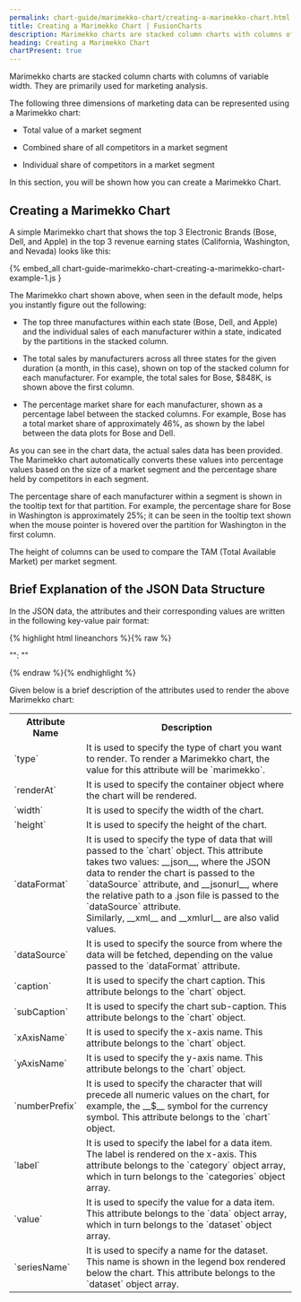 ```yaml
---
permalink: chart-guide/marimekko-chart/creating-a-marimekko-chart.html
title: Creating a Marimekko Chart | FusionCharts
description: Marimekko charts are stacked column charts with columns of variable width. They are primarily used for marketing analysis.
heading: Creating a Marimekko Chart
chartPresent: true
---
```


Marimekko charts are stacked column charts with columns of variable width. They are primarily used for marketing analysis.

The following three dimensions of marketing data can be represented using a Marimekko chart:

* Total value of a market segment

* Combined share of all competitors in a market segment

* Individual share of competitors in a market segment

In this section, you will be shown how you can create a Marimekko Chart.

## Creating a Marimekko Chart

A simple Marimekko chart that shows the top 3 Electronic Brands (Bose, Dell, and Apple) in the top 3 revenue earning states (California, Washington, and Nevada) looks like this:

{% embed_all chart-guide-marimekko-chart-creating-a-marimekko-chart-example-1.js }

The Marimekko chart shown above, when seen in the default mode, helps you instantly figure out the following:

* The top three manufactures within each state (Bose, Dell, and Apple) and the individual sales of each manufacturer within a state, indicated by the partitions in the stacked column.

* The total sales by manufacturers across all three states for the given duration (a month, in this case), shown on top of the stacked column for each manufacturer. For example, the total sales for Bose, $848K, is shown above the first column.

* The percentage market share for each manufacturer, shown as a percentage label between the stacked columns. For example, Bose has a total market share of approximately 46%, as shown by the label between the data plots for Bose and Dell.

As you can see in the chart data, the actual sales data has been provided. The Marimekko chart automatically converts these values into percentage values based on the size of a market segment and the percentage share held by competitors in each segment.

The percentage share of each manufacturer within a segment is shown in the tooltip text for that partition. For example, the percentage share for Bose in Washington is approximately 25%; it can be seen in the tooltip text shown when the mouse pointer is hovered over the partition for Washington in the first column.

The height of columns can be used to compare the TAM (Total Available Market) per market segment.

## Brief Explanation of the JSON Data Structure

In the JSON data, the attributes and their corresponding values are written in the following key-value pair format:

{% highlight html lineanchors %}{% raw %}

"<attributeName>": "<value>"

{% endraw %}{% endhighlight %}


Given below is a brief description of the attributes used to render the above Marimekko chart:

<table>
  <tr>
    <th>Attribute Name</th>
    <th>Description</th>
  </tr>
  <tr>
    <td>`type`</td>
    <td>It is used to specify the type of chart you want to render. To render a Marimekko chart, the value for this attribute will be `marimekko`.</td>
  </tr>
  <tr>
    <td>`renderAt`</td>
    <td>It is used to specify the container object where the chart will be rendered.</td>
  </tr>
  <tr>
    <td>`width`</td>
    <td>It is used to specify the width of the chart.</td>
  </tr>
  <tr>
    <td>`height`</td>
    <td>It is used to specify the height of the chart.</td>
  </tr>
  <tr>
    <td>`dataFormat`</td>
    <td>It is used to specify the type of data that will passed to the `chart` object. This attribute takes two values: __json__, where the JSON data to render the chart is passed to the `dataSource` attribute, and __jsonurl__, where the relative path to a .json file is passed to the `dataSource` attribute. <br> Similarly, __xml__ and __xmlurl__ are also valid values. </td>
  </tr>
  <tr>
    <td>`dataSource`</td>
    <td>It is used to specify the source from where the data will be fetched, depending on the value passed to the `dataFormat` attribute.</td>
  </tr>
  <tr>
    <td>`caption`</td>
    <td>It is used to specify the chart caption. This attribute belongs to the `chart` object.</td>
  </tr>
  <tr>
    <td>`subCaption`</td>
    <td>It is used to specify the chart sub-caption. This attribute belongs to the `chart` object.</td>
  </tr>
  <tr>
    <td>`xAxisName`</td>
    <td>It is used to specify the x-axis name. This attribute belongs to the `chart` object.</td>
  </tr>
  <tr>
    <td>`yAxisName`</td>
    <td>It is used to specify the y-axis name. This attribute belongs to the `chart` object.</td>
  </tr>
  <tr>
    <td>`numberPrefix`</td>
    <td>It is used to specify the character that will precede all numeric values on the chart, for example, the __$__ symbol for the currency symbol. This attribute belongs to the `chart` object.</td>
  </tr>
  <tr>
    <td>`label`</td>
    <td>It is used to specify the label for a data item. The label is rendered on the x-axis. This attribute belongs to the `category` object array, which in turn belongs to the `categories` object array.</td>
  </tr>
  <tr>
    <td>`value`</td>
    <td>It is used to specify the value for a data item. This attribute belongs to the `data` object array, which in turn belongs to the `dataset` object array.</td>
  </tr>
  <tr>
    <td>`seriesName`</td>
    <td>It is used to specify a name for the dataset. This name is shown in the legend box rendered below the chart. This attribute belongs to the `dataset` object array.</td>
  </tr>
</table>